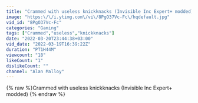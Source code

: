 ```yaml
---
title: "Crammed with useless knickknacks (Invisible Inc Expert+ modded)"
image: "https:\/\/i.ytimg.com\/vi\/8PgO37Vc-Fc\/hqdefault.jpg"
vid_id: "8PgO37Vc-Fc"
categories: "Gaming"
tags: ["Crammed","useless","knickknacks"]
date: "2022-03-20T23:44:38+03:00"
vid_date: "2022-03-19T16:39:22Z"
duration: "PT1H44M"
viewcount: "18"
likeCount: "1"
dislikeCount: ""
channel: "Alan Malloy"
---
```

{% raw %}Crammed with useless knickknacks (Invisible Inc Expert+ modded) {% endraw %}
